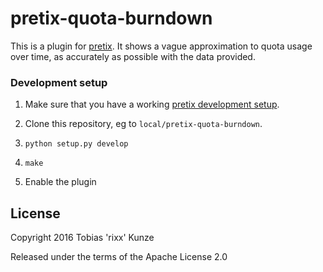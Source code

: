# pretix-quota-burndown

This is a plugin for [pretix](https://github.com/pretix/pretix). It shows a vague approximation to quota usage over
time, as accurately as possible with the data provided.

### Development setup

1. Make sure that you have a working
   [pretix development setup](https://docs.pretix.eu/en/latest/development/setup.html).

2. Clone this repository, eg to `local/pretix-quota-burndown`.

3. ``python setup.py develop``

4. ``make``

5. Enable the plugin

## License

Copyright 2016 Tobias 'rixx' Kunze

Released under the terms of the Apache License 2.0
